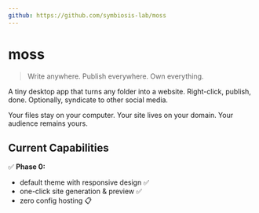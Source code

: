```yaml
---
github: https://github.com/symbiosis-lab/moss
---
```


# moss

> Write anywhere. Publish everywhere. Own everything.

A tiny desktop app that turns any folder into a website. Right-click, publish, done. Optionally, syndicate to other social media.

Your files stay on your computer. Your site lives on your domain. Your audience remains yours.

## Current Capabilities

✅ **Phase 0:**

- default theme with responsive design ✅
- one-click site generation & preview ✅
- zero config hosting 📋
